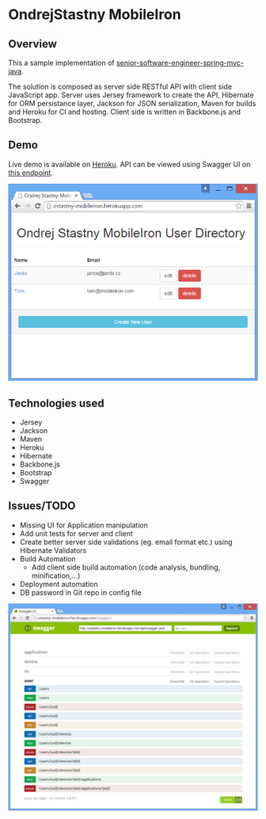 # OndrejStastny MobileIron 

## Overview
This a sample implementation of [senior-software-engineer-spring-mvc-java](https://github.com/ostastny/hiring/blob/master/senior-software-engineer-spring-mvc-java.md).

The solution is composed as server side RESTful API with client side JavaScript app.
Server uses Jersey framework to create the API, Hibernate for ORM persistance layer, Jackson for JSON serialization, Maven for builds and Heroku for CI and hosting.
Client side is written in Backbone.js and Bootstrap.

## Demo
Live demo is available on [Heroku](http://ostastny-mobileiron.herokuapp.com).
API can be viewed using Swagger UI on [this endpoint](http://ostastny-mobileiron.herokuapp.com/swagger).

![Application ScreenShot](/screen01.png?raw=true)

## Technologies used
* Jersey
* Jackson
* Maven
* Heroku
* Hibernate
* Backbone.js
* Bootstrap
* Swagger

## Issues/TODO
* Missing UI for Application manipulation
* Add unit tests for server and client
* Create better server side validations (eg. email format etc.) using Hibernate Validators
* Build Automation
	* Add client side build automation (code analysis, bundling, minification,...)
* Deployment automation
* DB password in Git repo in config file


![Swagger UI Screenshot](/screen02.png?raw=true)